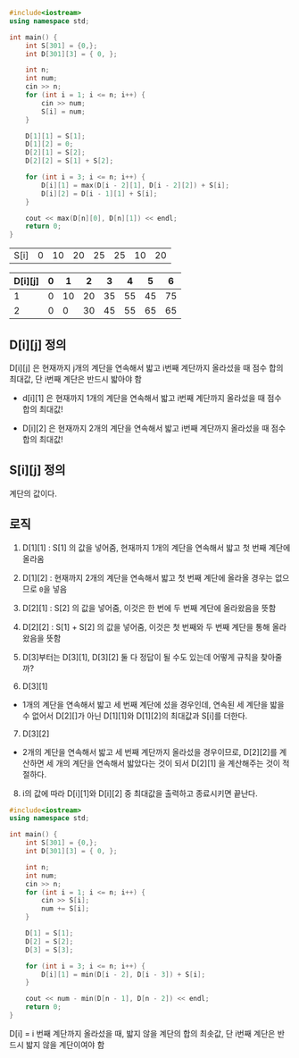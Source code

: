 ```c++
#include<iostream>
using namespace std;

int main() {
	int S[301] = {0,};
	int D[301][3] = { 0, };

	int n;
	int num;
	cin >> n;
	for (int i = 1; i <= n; i++) {
		cin >> num;
		S[i] = num;
	}

	D[1][1] = S[1];
	D[1][2] = 0;
	D[2][1] = S[2];
	D[2][2] = S[1] + S[2];

	for (int i = 3; i <= n; i++) {
		D[i][1] = max(D[i - 2][1], D[i - 2][2]) + S[i];
		D[i][2] = D[i - 1][1] + S[i];
	}

	cout << max(D[n][0], D[n][1]) << endl;
	return 0;
}
```
|        |  |    |    |    |    |    |    |
|--------|--|----|----|----|----|----|----|
|S[i]    | 0|  10|  20|  25|  25|  10|  20|


|D[i][j] | 0|   1|   2|   3|   4|   5|   6|
|--------|--|----|----|----|----|----|----|
|1       | 0|  10|  20|  35|  55|  45|  75|
|2       | 0|   0|  30|  45|  55|  65|  65|


## D[i][j] 정의

D[i][j] 은 현재까지 j개의 계단을 연속해서 밟고 i번째 계단까지 올라섰을 때 점수 합의 최대값, 단 i번째 계단은 반드시 밟아야 함

- d[i][1] 은 현재까지 1개의 계단을 연속해서 밟고 i번째 계단까지 올라섰을 때 점수 합의 최대값!

- D[i][2] 은 현재까지 2개의 계단을 연속해서 밟고 i번째 계단까지 올라섰을 때 점수 합의 최대값!

## S[i][j] 정의

계단의 값이다.

## 로직

1. D[1][1] : S[1] 의 값을 넣어줌, 현재까지 1개의 계단을 연속해서 밟고 첫 번째 계단에 올라옴

2. D[1][2] : 현재까지 2개의 계단을 연속해서 밟고 첫 번째 계단에 올라올 경우는 없으므로 `0`을 넣음

3. D[2][1] : S[2] 의 값을 넣어줌, 이것은 한 번에 두 번째 계단에 올라왔음을 뜻함

4. D[2][2] : S[1] + S[2] 의 값을 넣어줌, 이것은 첫 번째와 두 번째 계단을 통해 올라왔음을 뜻함

5. D[3]부터는 D[3][1], D[3][2] 둘 다 정답이 될 수도 있는데 어떻게 규칙을 찾아줄까? 

6. D[3][1]
  - 1개의 계단을 연속해서 밟고 세 번째 계단에 섰을 경우인데, 연속된 세 계단을 밟을 수 없어서 D[2][]가 아닌 D[1][1]와 D[1][2]의 최대값과 S[i]를 더한다.

7. D[3][2]
  - 2개의 계단을 연속해서 밟고 세 번째 계단까지 올라섰을 경우이므로, D[2][2]를 계산하면 세 개의 계단을 연속해서 밟았다는 것이 되서 D[2][1] 을 계산해주는 것이 적절하다. 

8. i의 값에 따라 D[i][1]와 D[i][2] 중 최대값을 출력하고 종료시키면 끝난다.


```c++
#include<iostream>
using namespace std;

int main() {
	int S[301] = {0,};
	int D[301][3] = { 0, };

	int n;
	int num;
	cin >> n;
	for (int i = 1; i <= n; i++) {
		cin >> S[i];
		num += S[i];
	}

	D[1] = S[1];
	D[2] = S[2];
	D[3] = S[3];

	for (int i = 3; i <= n; i++) {
		D[i][1] = min(D[i - 2], D[i - 3]) + S[i];
	}

	cout << num - min(D[n - 1], D[n - 2]) << endl;
	return 0;
}
```

D[i] = i 번째 계단까지 올라섰을 때, 밟지 않을 계단의 합의 최솟값, 단 i번째 계단은 반드시 밟지 않을 계단이여야 함